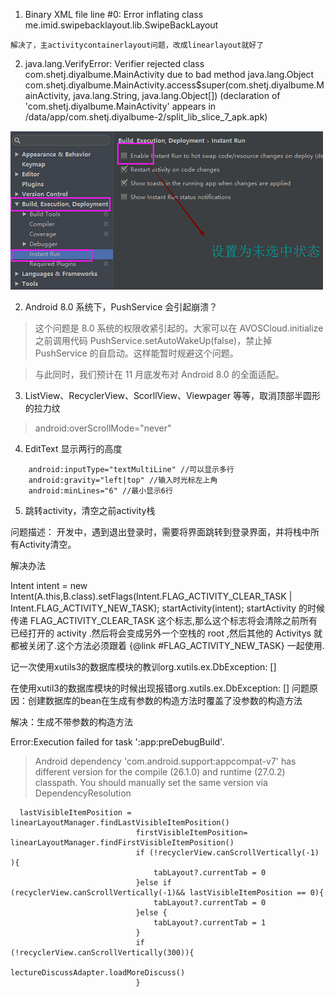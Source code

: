 1. Binary XML file line #0: Error inflating class me.imid.swipebacklayout.lib.SwipeBackLayout

```
解决了，主activitycontainerlayout问题，改成linearlayout就好了
```

2. java.lang.VerifyError: Verifier rejected class com.shetj.diyalbume.MainActivity due to bad method java.lang.Object com.shetj.diyalbume.MainActivity.access$super(com.shetj.diyalbume.MainActivity, java.lang.String, java.lang.Object[]) (declaration of 'com.shetj.diyalbume.MainActivity' appears in /data/app/com.shetj.diyalbume-2/split_lib_slice_7_apk.apk)

![](829069-20170527153651654-1670126881.png)


2. Android 8.0 系统下，PushService 会引起崩溃？

>这个问题是 8.0 系统的权限收紧引起的。大家可以在 AVOSCloud.initialize 之前调用代码 PushService.setAutoWakeUp(false)，禁止掉 PushService 的自启动。这样能暂时规避这个问题。

>与此同时，我们预计在 11 月底发布对 Android 8.0 的全面适配。

3. ListView、RecyclerView、ScorllView、Viewpager 等等，取消顶部半圆形的拉力纹

>android:overScrollMode="never"

4. EditText 显示两行的高度
```
    android:inputType="textMultiLine" //可以显示多行
    android:gravity="left|top" //输入时光标左上角
    android:minLines="6" //最小显示6行
 ```
 5. 跳转activity，清空之前activity栈

 问题描述：
 开发中，遇到退出登录时，需要将界面跳转到登录界面，并将栈中所有Activity清空。

 解决办法

 Intent intent = new Intent(A.this,B.class).setFlags(Intent.FLAG_ACTIVITY_CLEAR_TASK | Intent.FLAG_ACTIVITY_NEW_TASK);
 startActivity(intent);
 startActivity 的时候传递 FLAG_ACTIVITY_CLEAR_TASK 这个标志,那么这个标志将会清除之前所有已经打开的 activity .然后将会变成另外一个空栈的 root ,然后其他的 Activitys 就都被关闭了.这个方法必须跟着 {@link #FLAG_ACTIVITY_NEW_TASK} 一起使用.

记一次使用xutils3的数据库模块的教训org.xutils.ex.DbException: <init> []

在使用xutil3的数据库模块的时候出现报错org.xutils.ex.DbException: <init> []
问题原因：创建数据库的bean在生成有参数的构造方法时覆盖了没参数的构造方法

解决：生成不带参数的构造方法


Error:Execution failed for task ':app:preDebugBuild'.
> Android dependency 'com.android.support:appcompat-v7' has different version for the compile (26.1.0) and runtime (27.0.2) classpath. You should manually set the same version via DependencyResolution
>

```
  lastVisibleItemPosition = linearLayoutManager.findLastVisibleItemPosition()
                            firstVisibleItemPosition= linearLayoutManager.findFirstVisibleItemPosition()
                            if (!recyclerView.canScrollVertically(-1) ){
                                tabLayout?.currentTab = 0
                            }else if (recyclerView.canScrollVertically(-1)&& lastVisibleItemPosition == 0){
                                tabLayout?.currentTab = 0
                            }else {
                                tabLayout?.currentTab = 1
                            }
                            if (!recyclerView.canScrollVertically(300)){
                                lectureDiscussAdapter.loadMoreDiscuss()
                            }
```